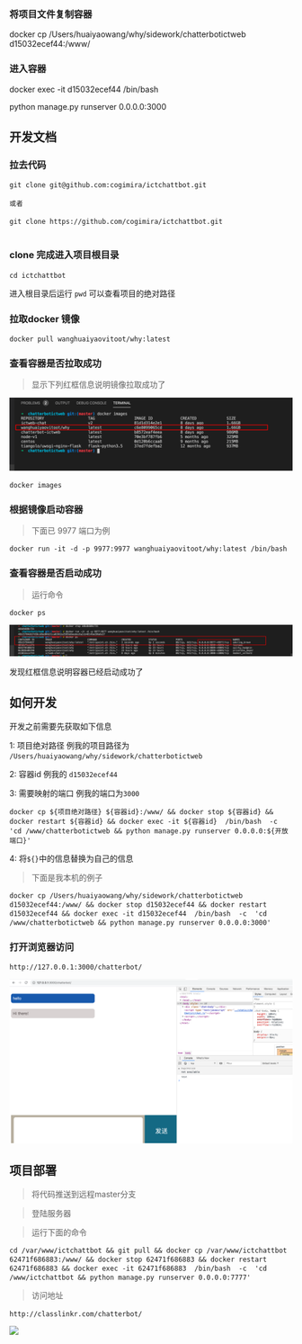 
### 将项目文件复制容器

docker cp /Users/huaiyaowang/why/sidework/chatterbotictweb d15032ecef44:/www/

### 进入容器

docker exec -it d15032ecef44 /bin/bash

python manage.py runserver 0.0.0.0:3000


## 开发文档

### 拉去代码

```
git clone git@github.com:cogimira/ictchattbot.git

或者

git clone https://github.com/cogimira/ictchattbot.git


```

### clone 完成进入项目根目录

```
cd ictchattbot

```

进入根目录后运行  ``` pwd ``` 可以查看项目的绝对路径

### 拉取docker 镜像

```
docker pull wanghuaiyaovitoot/why:latest
```

### 查看容器是否拉取成功

> 显示下列红框信息说明镜像拉取成功了

![](./assets/docker_images.png)


```
docker images
```

### 根据镜像启动容器

> 下面已 9977 端口为例

```
docker run -it -d -p 9977:9977 wanghuaiyaovitoot/why:latest /bin/bash
```

### 查看容器是否启动成功

> 运行命令
```
docker ps
```
![](./assets/dockerps.png)

发现红框信息说明容器已经启动成功了


## 如何开发

开发之前需要先获取如下信息

1: 项目绝对路径 例我的项目路径为  ```/Users/huaiyaowang/why/sidework/chatterbotictweb```

2: 容器id 例我的 ```d15032ecef44```

3: 需要映射的端口 例我的端口为```3000```

```
docker cp ${项目绝对路径} ${容器id}:/www/ && docker stop ${容器id} && docker restart ${容器id} && docker exec -it ${容器id}  /bin/bash  -c  'cd /www/chatterbotictweb && python manage.py runserver 0.0.0.0:${开放端口}'
```

4: 将```${}```中的信息替换为自己的信息


> 下面是我本机的例子

```
docker cp /Users/huaiyaowang/why/sidework/chatterbotictweb d15032ecef44:/www/ && docker stop d15032ecef44 && docker restart d15032ecef44 && docker exec -it d15032ecef44  /bin/bash  -c  'cd /www/chatterbotictweb && python manage.py runserver 0.0.0.0:3000'
```

### 打开浏览器访问

```
http://127.0.0.1:3000/chatterbot/
```

![](./assets/localhost.png)

## 项目部署

> 将代码推送到远程master分支


> 登陆服务器


> 运行下面的命令

 ```
 cd /var/www/ictchattbot && git pull && docker cp /var/www/ictchattbot 62471f686883:/www/ && docker stop 62471f686883 && docker restart 62471f686883 && docker exec -it 62471f686883  /bin/bash  -c  'cd /www/ictchattbot && python manage.py runserver 0.0.0.0:7777'
 ```

> 访问地址

```http://classlinkr.com/chatterbot/```

![](./assets/classlink.png)